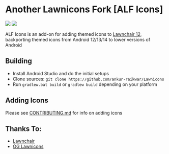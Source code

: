 # Another Lawnicons Fork [ALF Icons]

[![](https://img.shields.io/github/downloads/ankur-raikwar/lawnicons/total?label=Downloads)](https://github.com/ankur-raikwar/LawnIcons/releases)
[![](https://img.shields.io/github/commit-activity/m/ankur-raikwar/LawnIcons)](https://github.com/ankur-raikwar/LawnIcons/commits)

ALF Icons is an add-on for adding themed icons to [Lawnchair 12](https://github.com/LawnchairLauncher/lawnchair), backporting themed icons from Android 12/13/14 to lower versions of Android

## Building
- Install Android Studio and do the initial setups
- Clone sources: `git clone https://github.com/ankur-raikwar/Lawnicons`
- Run `gradlew.bat build` or `gradlew build` depending on your platform

## Adding Icons
Please see [CONTRIBUTING.md](docs/CONTRIBUTING.MD) for info on adding icons

## Thanks To:
* [Lawnchair](https://github.com/LawnchairLauncher/lawnchair)
* [OG Lawnicons](https://github.com/LawnchairLauncher/lawnicons/)